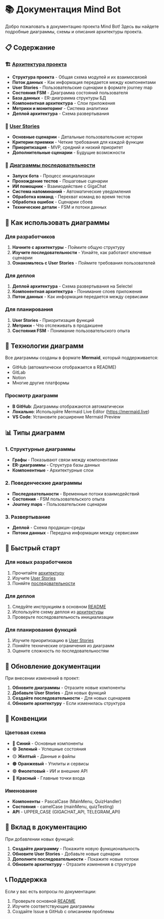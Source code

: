 # 📚 Документация Mind Bot

Добро пожаловать в документацию проекта Mind Bot! Здесь вы найдете подробные диаграммы, схемы и описания архитектуры проекта.

## 📋 Содержание

### 🏗 [Архитектура проекта](architecture.md)

- **Структура проекта** - Общая схема модулей и их взаимосвязей
- **Поток данных** - Как информация передается между компонентами
- **User Stories** - Пользовательские сценарии в формате journey map
- **Состояния FSM** - Диаграмма состояний пользователя
- **База данных** - ER-диаграмма структуры БД
- **Компонентная архитектура** - Слои приложения
- **Метрики и мониторинг** - Система аналитики
- **Деплой архитектура** - Схема развертывания

### 👤 [User Stories](user_stories.md)

- **Основные сценарии** - Детальные пользовательские истории
- **Критерии приемки** - Четкие требования для каждой функции
- **Приоритизация** - MVP, средний и низкий приоритет
- **Дополнительные сценарии** - Будущие возможности

### 🔄 [Диаграммы последовательности](sequence_diagrams.md)

- **Запуск бота** - Процесс инициализации
- **Прохождение тестов** - Пошаговые сценарии
- **ИИ помощник** - Взаимодействие с GigaChat
- **Система напоминаний** - Автоматические уведомления
- **Обработка команд** - Перехват команд во время тестов
- **Обработка ошибок** - Сценарии сбоев
- **Технические детали** - FSM и потоки данных

## 🎯 Как использовать диаграммы

### Для разработчиков

1. **Начните с архитектуры** - Поймите общую структуру
2. **Изучите последовательности** - Узнайте, как работают ключевые сценарии
3. **Ознакомьтесь с User Stories** - Поймите требования пользователей

### Для деплоя

1. **Деплой архитектура** - Схема развертывания на Selectel
2. **Компонентная архитектура** - Понимание слоев приложения
3. **Поток данных** - Как информация передается между сервисами

### Для планирования

1. **User Stories** - Приоритизация функций
2. **Метрики** - Что отслеживать в продакшене
3. **Состояния FSM** - Понимание пользовательского опыта

## 🔧 Технологии диаграмм

Все диаграммы созданы в формате **Mermaid**, который поддерживается:

- GitHub (автоматически отображается в README)
- GitLab
- Notion
- Многие другие платформы

### Просмотр диаграмм

- **В GitHub**: Диаграммы отображаются автоматически
- **Локально**: Используйте Mermaid Live Editor (https://mermaid.live)
- **VS Code**: Установите расширение Mermaid Preview

## 📊 Типы диаграмм

### 1. Структурные диаграммы

- **Графы** - Показывают связи между компонентами
- **ER-диаграммы** - Структура базы данных
- **Компонентные** - Архитектурные слои

### 2. Поведенческие диаграммы

- **Последовательности** - Временные потоки взаимодействий
- **Состояния** - FSM пользовательского опыта
- **Journey maps** - Пользовательские сценарии

### 3. Развертывание

- **Деплой** - Схема продакшн-среды
- **Потоки данных** - Передача информации между сервисами

## 🚀 Быстрый старт

### Для новых разработчиков

1. Прочитайте [архитектуру](architecture.md)
2. Изучите [User Stories](user_stories.md)
3. Поняйте [последовательности](sequence_diagrams.md)

### Для деплоя

1. Следуйте инструкциям в основном [README](../README.md)
2. Используйте схему деплоя из [архитектуры](architecture.md)
3. Проверьте последовательность инициализации

### Для планирования функций

1. Изучите приоритизацию в [User Stories](user_stories.md)
2. Поняйте технические ограничения из диаграмм
3. Оцените сложность по последовательностям

## 🔄 Обновление документации

При внесении изменений в проект:

1. **Обновите диаграммы** - Отразите новые компоненты
2. **Добавьте User Stories** - Для новых функций
3. **Создайте последовательности** - Для новых сценариев
4. **Обновите архитектуру** - Если изменилась структура

## 📝 Конвенции

### Цветовая схема

- 🔵 **Синий** - Основные компоненты
- 🟢 **Зеленый** - Успешные состояния
- 🟡 **Желтый** - Данные и файлы
- 🟠 **Оранжевый** - Утилиты и сервисы
- 🟣 **Фиолетовый** - ИИ и внешние API
- 🔴 **Красный** - Главные точки входа

### Именование

- **Компоненты** - PascalCase (MainMenu, QuizHandler)
- **Состояния** - camelCase (mainMenu, quizTesting)
- **API** - UPPER_CASE (GIGACHAT_API, TELEGRAM_API)

## 🤝 Вклад в документацию

При добавлении новых функций:

1. **Создайте диаграмму** - Покажите новую функциональность
2. **Обновите User Stories** - Добавьте новые сценарии
3. **Дополните последовательности** - Покажите новые потоки
4. **Обновите архитектуру** - Отразите изменения в структуре

## 📞 Поддержка

Если у вас есть вопросы по документации:

1. Проверьте основной [README](../README.md)
2. Изучите соответствующие диаграммы
3. Создайте Issue в GitHub с описанием проблемы
